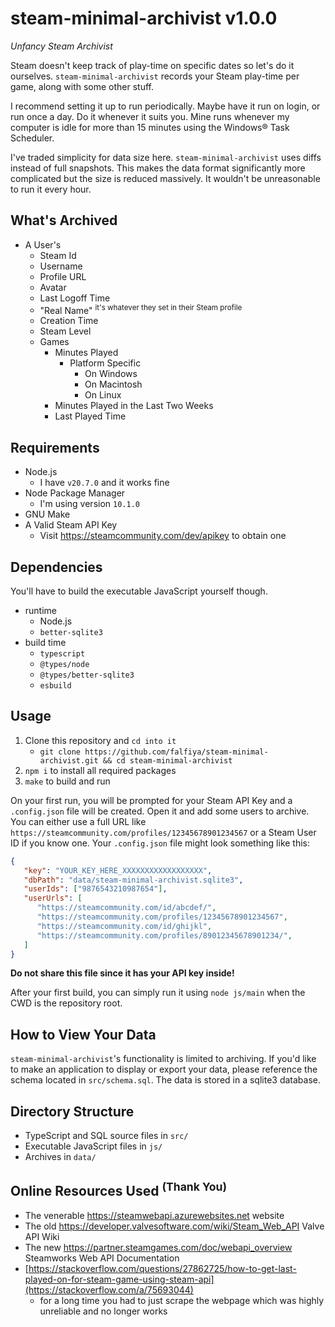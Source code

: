 # steam-minimal-archivist v1.0.0

*Unfancy Steam Archivist*

Steam doesn't keep track of play-time on specific dates so let's do it ourselves. `steam-minimal-archivist` records your Steam play-time per game, along with some other stuff.

I recommend setting it up to run periodically. Maybe have it run on login, or run once a day. Do it whenever it suits you. Mine runs whenever my computer is idle for more than 15 minutes using the Windows® Task Scheduler.

I've traded simplicity for data size here. `steam-minimal-archivist` uses diffs instead of full snapshots. This makes the data format significantly more complicated but the size is reduced massively. It wouldn't be unreasonable to run it every hour.

## What's Archived

- A User's
   - Steam Id
   - Username
   - Profile URL
   - Avatar
   - Last Logoff Time
   - "Real Name" <sup>it's whatever they set in their Steam profile</sup>
   - Creation Time
   - Steam Level
   - Games
      - Minutes Played
         - Platform Specific
            - On Windows
            - On Macintosh
            - On Linux
      - Minutes Played in the Last Two Weeks
      - Last Played Time

## Requirements

- Node.js
   - I have `v20.7.0` and it works fine
- Node Package Manager
   - I'm using version `10.1.0`
- GNU Make
- A Valid Steam API Key
   - Visit https://steamcommunity.com/dev/apikey to obtain one

## Dependencies

You'll have to build the executable JavaScript yourself though.

- runtime
   - Node.js
   - `better-sqlite3`
- build time
   - `typescript`
   - `@types/node`
   - `@types/better-sqlite3`
   - `esbuild`

## Usage

1. Clone this repository and `cd into it`
   - `git clone https://github.com/falfiya/steam-minimal-archivist.git && cd steam-minimal-archivist`
2. `npm i` to install all required packages
3. `make` to build and run

On your first run, you will be prompted for your Steam API Key and a `.config.json` file will be created.
Open it and add some users to archive.
You can either use a full URL like `https://steamcommunity.com/profiles/12345678901234567` or a Steam User ID if you know one.
Your `.config.json` file might look something like this:

```json
{
   "key": "YOUR_KEY_HERE_XXXXXXXXXXXXXXXXXX",
   "dbPath": "data/steam-minimal-archivist.sqlite3",
   "userIds": ["9876543210987654"],
   "userUrls": [
      "https://steamcommunity.com/id/abcdef/",
      "https://steamcommunity.com/profiles/12345678901234567",
      "https://steamcommunity.com/id/ghijkl",
      "https://steamcommunity.com/profiles/89012345678901234/",
   ]
}
```

**Do not share this file since it has your API key inside!**

After your first build, you can simply run it using `node js/main` when the CWD is the repository root.

## How to View Your Data

`steam-minimal-archivist`'s functionality is limited to archiving. If you'd like to make an application to display or export your data, please reference the schema located in `src/schema.sql`. The data is stored in a sqlite3 database.

## Directory Structure

- TypeScript and SQL source files in `src/`
- Executable JavaScript files in `js/`
- Archives in `data/`

<h2>Online Resources Used <sup>(Thank You)</sup></h2>

- The venerable https://steamwebapi.azurewebsites.net website
- The old https://developer.valvesoftware.com/wiki/Steam_Web_API Valve API Wiki
- The new https://partner.steamgames.com/doc/webapi_overview Steamworks Web API Documentation
- [https://stackoverflow.com/questions/27862725/how-to-get-last-played-on-for-steam-game-using-steam-api](https://stackoverflow.com/a/75693044)
   - for a long time you had to just scrape the webpage which was highly unreliable and no longer works

